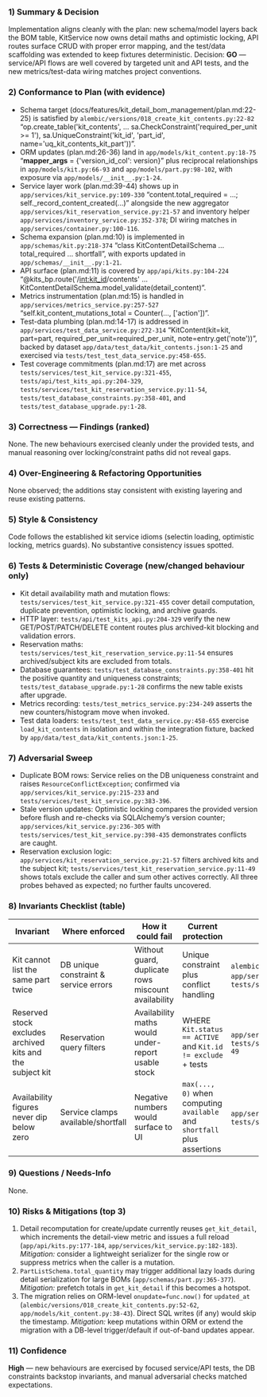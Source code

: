 ### 1) Summary & Decision
Implementation aligns cleanly with the plan: new schema/model layers back the BOM table, KitService now owns detail maths and optimistic locking, API routes surface CRUD with proper error mapping, and the test/data scaffolding was extended to keep fixtures deterministic. Decision: **GO** — service/API flows are well covered by targeted unit and API tests, and the new metrics/test-data wiring matches project conventions.

### 2) Conformance to Plan (with evidence)
- Schema target (docs/features/kit_detail_bom_management/plan.md:22-25) is satisfied by `alembic/versions/018_create_kit_contents.py:22-82` “op.create_table('kit_contents', … sa.CheckConstraint('required_per_unit >= 1'), sa.UniqueConstraint('kit_id', 'part_id', name='uq_kit_contents_kit_part'))”.
- ORM updates (plan.md:26-36) land in `app/models/kit_content.py:18-75` “__mapper_args__ = {'version_id_col': version}” plus reciprocal relationships in `app/models/kit.py:66-93` and `app/models/part.py:98-102`, with exposure via `app/models/__init__.py:1-24`.
- Service layer work (plan.md:39-44) shows up in `app/services/kit_service.py:109-330` “content.total_required = …; self._record_content_created(...)” alongside the new aggregator `app/services/kit_reservation_service.py:21-57` and inventory helper `app/services/inventory_service.py:352-378`; DI wiring matches in `app/services/container.py:100-116`.
- Schema expansion (plan.md:10) is implemented in `app/schemas/kit.py:218-374` “class KitContentDetailSchema … total_required … shortfall”, with exports updated in `app/schemas/__init__.py:1-21`.
- API surface (plan.md:11) is covered by `app/api/kits.py:104-224` “@kits_bp.route('/<int:kit_id>/contents' … KitContentDetailSchema.model_validate(detail_content)”.
- Metrics instrumentation (plan.md:15) is handled in `app/services/metrics_service.py:257-527` “self.kit_content_mutations_total = Counter(…, ['action'])”.
- Test-data plumbing (plan.md:14-17) is addressed in `app/services/test_data_service.py:272-314` “KitContent(kit=kit, part=part, required_per_unit=required_per_unit, note=entry.get('note'))”, backed by dataset `app/data/test_data/kit_contents.json:1-25` and exercised via `tests/test_test_data_service.py:458-655`.
- Test coverage commitments (plan.md:17) are met across `tests/services/test_kit_service.py:321-455`, `tests/api/test_kits_api.py:204-329`, `tests/services/test_kit_reservation_service.py:11-54`, `tests/test_database_constraints.py:358-401`, and `tests/test_database_upgrade.py:1-28`.

### 3) Correctness — Findings (ranked)
None. The new behaviours exercised cleanly under the provided tests, and manual reasoning over locking/constraint paths did not reveal gaps.

### 4) Over-Engineering & Refactoring Opportunities
None observed; the additions stay consistent with existing layering and reuse existing patterns.

### 5) Style & Consistency
Code follows the established kit service idioms (selectin loading, optimistic locking, metrics guards). No substantive consistency issues spotted.

### 6) Tests & Deterministic Coverage (new/changed behaviour only)
- Kit detail availability math and mutation flows: `tests/services/test_kit_service.py:321-455` cover detail computation, duplicate prevention, optimistic locking, and archive guards.
- HTTP layer: `tests/api/test_kits_api.py:204-329` verify the new GET/POST/PATCH/DELETE content routes plus archived-kit blocking and validation errors.
- Reservation maths: `tests/services/test_kit_reservation_service.py:11-54` ensures archived/subject kits are excluded from totals.
- Database guarantees: `tests/test_database_constraints.py:358-401` hit the positive quantity and uniqueness constraints; `tests/test_database_upgrade.py:1-28` confirms the new table exists after upgrade.
- Metrics recording: `tests/test_metrics_service.py:234-249` asserts the new counters/histogram move when invoked.
- Test data loaders: `tests/test_test_data_service.py:458-655` exercise `load_kit_contents` in isolation and within the integration fixture, backed by `app/data/test_data/kit_contents.json:1-25`.

### 7) Adversarial Sweep
- Duplicate BOM rows: Service relies on the DB uniqueness constraint and raises `ResourceConflictException`; confirmed via `app/services/kit_service.py:215-233` and `tests/services/test_kit_service.py:383-396`.
- Stale version updates: Optimistic locking compares the provided version before flush and re-checks via SQLAlchemy’s version counter; `app/services/kit_service.py:236-305` with `tests/services/test_kit_service.py:398-435` demonstrates conflicts are caught.
- Reservation exclusion logic: `app/services/kit_reservation_service.py:21-57` filters archived kits and the subject kit; `tests/services/test_kit_reservation_service.py:11-49` shows totals exclude the caller and sum other actives correctly.
All three probes behaved as expected; no further faults uncovered.

### 8) Invariants Checklist (table)
| Invariant | Where enforced | How it could fail | Current protection | Evidence (file:lines) |
|---|---|---|---|---|
| Kit cannot list the same part twice | DB unique constraint & service errors | Without guard, duplicate rows miscount availability | Unique constraint plus conflict handling | `alembic/versions/018_create_kit_contents.py:63-71`, `app/services/kit_service.py:215-233`, `tests/services/test_kit_service.py:383-396` |
| Reserved stock excludes archived kits and the subject kit | Reservation query filters | Availability maths would under-report usable stock | WHERE `Kit.status == ACTIVE` and `Kit.id != exclude` + tests | `app/services/kit_reservation_service.py:21-57`, `tests/services/test_kit_reservation_service.py:11-49` |
| Availability figures never dip below zero | Service clamps available/shortfall | Negative numbers would surface to UI | `max(..., 0)` when computing `available` and `shortfall` plus assertions | `app/services/kit_service.py:142-154`, `tests/services/test_kit_service.py:356-368` |

### 9) Questions / Needs-Info
None.

### 10) Risks & Mitigations (top 3)
1. Detail recomputation for create/update currently reuses `get_kit_detail`, which increments the detail-view metric and issues a full reload (`app/api/kits.py:177-184`, `app/services/kit_service.py:182-183`). *Mitigation:* consider a lightweight serializer for the single row or suppress metrics when the caller is a mutation.
2. `PartListSchema.total_quantity` may trigger additional lazy loads during detail serialization for large BOMs (`app/schemas/part.py:365-377`). *Mitigation:* prefetch totals in `get_kit_detail` if this becomes a hotspot.
3. The migration relies on ORM-level `onupdate=func.now()` for `updated_at` (`alembic/versions/018_create_kit_contents.py:52-62`, `app/models/kit_content.py:38-43`). Direct SQL writes (if any) would skip the timestamp. *Mitigation:* keep mutations within ORM or extend the migration with a DB-level trigger/default if out-of-band updates appear.

### 11) Confidence
**High** — new behaviours are exercised by focused service/API tests, the DB constraints backstop invariants, and manual adversarial checks matched expectations.
